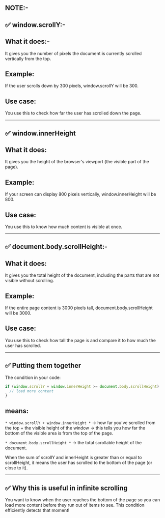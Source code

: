 ## NOTE:-

## ✅ window.scrollY:-

## What it does:-

It gives you the number of pixels the document is currently scrolled vertically from the top.

## Example:

If the user scrolls down by 300 pixels, window.scrollY will be 300.

## Use case:

You use this to check how far the user has scrolled down the page.

---

## ✅ window.innerHeight

## What it does:

It gives you the height of the browser's viewport (the visible part of the page).

## Example:

If your screen can display 800 pixels vertically, window.innerHeight will be 800.

## Use case:

You use this to know how much content is visible at once.

---

## ✅ document.body.scrollHeight:-

## What it does:

It gives you the total height of the document, including the parts that are not visible without scrolling.

## Example:

If the entire page content is 3000 pixels tall, document.body.scrollHeight will be 3000.

## Use case:

You use this to check how tall the page is and compare it to how much the user has scrolled.

---

## ✅ Putting them together

The condition in your code:

```js
if (window.scrollY + window.innerHeight >= document.body.scrollHeight) {
  // load more content
}
```

## means:

`* window.scrollY + window.innerHeight *` → how far you've scrolled from the top + the visible height of the window → this tells you how far the bottom of the visible area is from the top of the page.

`* document.body.scrollHeight *` → the total scrollable height of the document.

When the sum of scrollY and innerHeight is greater than or equal to scrollHeight, it means the user has scrolled to the bottom of the page (or close to it).

---

## ✅ Why this is useful in infinite scrolling

You want to know when the user reaches the bottom of the page so you can load more content before they run out of items to see. This condition efficiently detects that moment!
